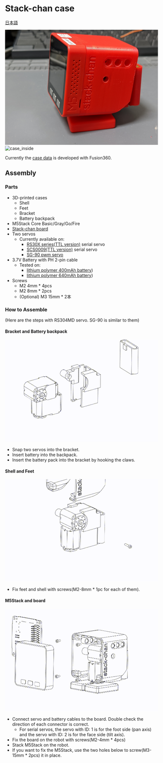 # Stack-chan case

[日本語](./README_ja.md)

![case](./docs/images/case.jpg)
![case_inside](./docs/images/case_inside.jpg)

Currently the [case data](https://a360.co/3gcw960) is developed with Fusion360.

## Assembly

### Parts

* 3D-printed cases
  * Shell
  * Feet
  * Bracket
  * Battery backpack
* M5Stack Core Basic/Gray/Go/Fire
* [Stack-chan board](../schematics/README.md)
* Two servos
  * Currently available on:
    * [RS30X series(TTL version)](https://www.vstone.co.jp/robotshop/index.php?main_page=product_info&products_id=2685) serial servo
    * [SCS0009(TTL version)](https://www.switch-science.com/catalog/8042/) serial servo
    * [SG-90 pwm servo](https://akizukidenshi.com/catalog/g/gM-08761/)
* 3.7V Battery with PH 2-pin cable
  * Tested on:
    * [lithium polymer 400mAh battery](https://www.sengoku.co.jp/mod/sgk_cart/detail.php?code=EEHD-4YZL))
    * [lithium polymer 640mAh battery](https://www.sengoku.co.jp/mod/sgk_cart/detail.php?code=EEHD-5GHY))
* Screws
  * M2 4mm * 4pcs
  * M2 8mm * 2pcs
  * (Optional) M3 15mm * 2本

### How to Assemble

(Here are the steps with RS304MD servo. SG-90 is similar to them)

#### Bracket and Battery backpack

![step1](./docs/videos/bracket.gif)

* Snap two servos into the bracket.
* Insert battery into the backpack.
* Insert the battery pack into the bracket by hooking the claws.

#### Shell and Feet

![step2](./docs/videos/shell_and_feet.gif)

* Fix feet and shell with screws(M2-8mm * 1pc for each of them).

#### M5Stack and board

![step3](./docs/videos/m5stack_and_board.gif)

* Connect servo and battery cables to the board. Double check the direction of each connector is correct.
  * For serial servos, the servo with ID: 1 is for the foot side (pan axis) and the servo with ID: 2 is for the face side (tilt axis).
* Fix the board on the robot with screws(M2-4mm * 4pcs)
* Stack M5Stack on the robot.
* If you want to fix the M5Stack, use the two holes below to screw(M3-15mm * 2pcs) it in place.
